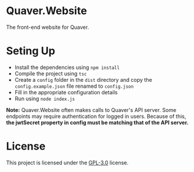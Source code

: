 # Quaver.Website

The front-end website for Quaver.

# Seting Up

* Install the dependencies using `npm install`
* Compile the project using `tsc`
* Create a `config` folder in the `dist` directory and copy the `config.example.json` file renamed to `config.json`
* Fill in the appropriate configuration details
* Run using `node index.js`

**Note:** Quaver.Website often makes calls to Quaver's API server. Some endpoints may require authentication for logged in users. Because of this, **the jwtSecret property in config must be matching that of the API server.**

# License
This project is licensed under the [GPL-3.0](https://github.com/Swan/Quaver.Website/blob/master/LICENSE) license.

